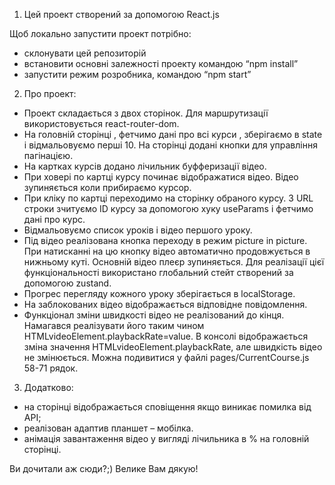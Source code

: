 1. Цей проект створений за допомогою React.js

Щоб локально запустити проект потрібно:

- склонувати цей репозиторій
- встановити основні залежності проекту командою “npm install”
- запустити режим розробника, командою “npm start”

2. Про проект:

- Проект складається з двох сторінок. Для маршрутизації використовується
  react-router-dom.
- На головній сторінці , фетчимо дані про всі курси , зберігаємо в state і
  відмальовуємо перші 10. На сторінці додані кнопки для управління пагінацією.
- На картках курсів додано лічильник буфферизації відео.
- При ховері по картці курсу починає відображатися відео. Відео зупиняється коли
  прибираємо курсор.
- При кліку по картці переходимо на сторінку обраного курсу. З URL строки
  зчитуємо ID курсу за допомогою хуку useParams і фетчимо дані про курс.
- Відмальовуємо список уроків і відео першого уроку.
- Під відео реалізована кнопка переходу в режим picture in picture. При
  натисканні на цю кнопку відео автоматично продовжується в нижньому куті.
  Основній відео плеєр зупиняється. Для реалізації цієї функціональності
  використано глобальний стейт створений за допомогою zustand.
- Прогрес перегляду кожного уроку зберігається в localStorage.
- На заблокованих відео відображається відповідне повідомлення.
- Функціонал зміни швидкості відео не реалізований до кінця. Намагався
  реалізувати його таким чином HTMLvideoElement.playbackRate=value. В консолі
  відображається зміна значення HTMLvideoElement.playbackRate, але швидкість
  відео не змінюється. Можна подивитися у файлі pages/CurrentCourse.js 58-71
  рядок.

3. Додатково:

- на сторінці відображається сповіщення якщо виникає помилка від АРІ;
- реалізован адаптив планшет – мобілка.
- анімація завантаження відео у вигляді лічильника в % на головній сторінці.

Ви дочитали аж сюди?;) Велике Вам дякую!
